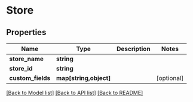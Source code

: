 # Store

## Properties
Name | Type | Description | Notes
------------ | ------------- | ------------- | -------------
**store_name** | **string** |  | 
**store_id** | **string** |  | 
**custom_fields** | **map[string,object]** |  | [optional] 

[[Back to Model list]](../README.md#documentation-for-models) [[Back to API list]](../README.md#documentation-for-api-endpoints) [[Back to README]](../README.md)


